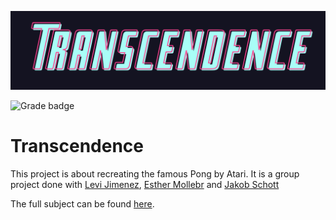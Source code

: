 ![Transcendence logo](assets/42_project_banner.png)

![Grade badge](https://img.shields.io/badge/TBC-004d40?label=final%20grade&labelColor=151515&logo=data:image/svg%2bxml;base64,PHN2ZyB4bWxucz0iaHR0cDovL3d3dy53My5vcmcvMjAwMC9zdmciIGhlaWdodD0iMjRweCIgdmlld0JveD0iMCAwIDI0IDI0IiB3aWR0aD0iMjRweCIgZmlsbD0iI0ZGRkZGRiI+PHBhdGggZD0iTTAgMGgyNHYyNEgweiIgZmlsbD0ibm9uZSIvPjxwYXRoIGQ9Ik0xMiAxNy4yN0wxOC4xOCAyMWwtMS42NC03LjAzTDIyIDkuMjRsLTcuMTktLjYxTDEyIDIgOS4xOSA4LjYzIDIgOS4yNGw1LjQ2IDQuNzNMNS44MiAyMXoiLz48L3N2Zz4=)

# Transcendence

This project is about recreating the famous Pong by Atari.
It is a group project done with [Levi Jimenez](PepeLevi), [Esther Mollebr](https://github.com/emollebr) and [Jakob Schott](https://github.com/jakobsitory)

The full subject can be found [here](assets/en.subject.pdf).
